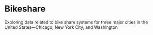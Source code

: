 # Bikeshare
Exploring data related to bike share systems for three major cities in the United States—Chicago, New York City, and Washington
